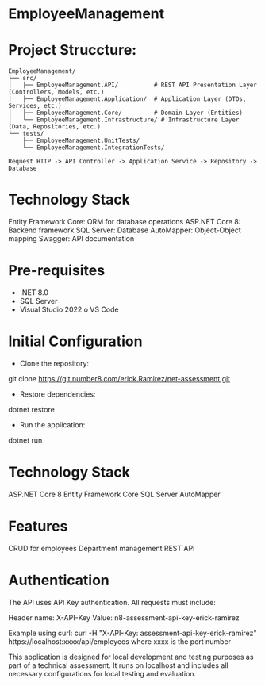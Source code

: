 # EmployeeManagement

# Project Struccture:
```
EmployeeManagement/
├── src/
│   ├── EmployeeManagement.API/          # REST API Presentation Layer (Controllers, Models, etc.)
│   ├── EmployeeManagement.Application/  # Application Layer (DTOs, Services, etc.)
│   ├── EmployeeManagement.Core/         # Domain Layer (Entities)
│   └── EmployeeManagement.Infrastructure/ # Infrastructure Layer (Data, Repositories, etc.)
└── tests/
    ├── EmployeeManagement.UnitTests/
    └── EmployeeManagement.IntegrationTests/
```
```
Request HTTP -> API Controller -> Application Service -> Repository -> Database
```
# Technology Stack

Entity Framework Core: ORM for database operations
ASP.NET Core 8: Backend framework
SQL Server: Database
AutoMapper: Object-Object mapping
Swagger: API documentation


# Pre-requisites
- .NET 8.0
- SQL Server
- Visual Studio 2022 o VS Code

# Initial Configuration

- Clone the repository:

git clone https://git.number8.com/erick.Ramirez/net-assessment.git

- Restore dependencies:

dotnet restore

- Run the application:

dotnet run

# Technology Stack

ASP.NET Core 8
Entity Framework Core
SQL Server
AutoMapper

# Features

CRUD for employees
Department management
REST API

# Authentication

The API uses API Key authentication. All requests must include:

Header name: X-API-Key
Value: n8-assessment-api-key-erick-ramirez

Example using curl:
curl -H "X-API-Key: assessment-api-key-erick-ramirez" https://localhost:xxxx/api/employees where xxxx is the port number

This application is designed for local development and testing purposes as part of a technical assessment. It runs on localhost and includes all necessary configurations for local testing and evaluation.
